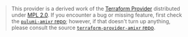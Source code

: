 > This provider is a derived work of the [Terraform Provider](https://github.com/terraform-providers/terraform-provider-amixr)
> distributed under [MPL 2.0](https://www.mozilla.org/en-US/MPL/2.0/). If you encounter a bug or missing feature,
> first check the [`pulumi-amixr` repo](/issues); however, if that doesn't turn up anything,
> please consult the source [`terraform-provider-amixr` repo](https://github.com/terraform-providers/terraform-provider-amixr/issues).
